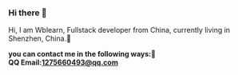 ### Hi there 👋

   <p>Hi, I am Wblearn, Fullstack developer from China, currently living in Shenzhen, China.🌱 </p>
   
   <Strong> you can contact me in the following ways:💬</Strong><br>
   <Strong>QQ Email:1275660493@qq.com</Strong><br>
   

<!--
**wblearn/wblearn** is a ✨ _special_ ✨ repository because its `README.md` (this file) appears on your GitHub profile.

Here are some ideas to get you started:

- 🔭 I’m currently working on ...
- 🌱 I’m currently learning ...
- 👯 I’m looking to collaborate on ...
- 🤔 I’m looking for help with ...
- 💬 Ask me about ...
- 📫 How to reach me: ...
- 😄 Pronouns: ...
- ⚡ Fun fact: ...
-->

